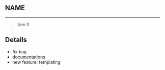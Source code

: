 ## NAME
----

> See #<IssueNumber>

## Details

- fix bug
- documentations
- new feature: templating